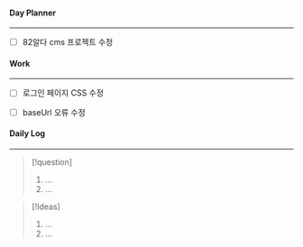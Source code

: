 
#### Day Planner
---
- [ ] 82알다 cms 프로젝트 수정


#### Work
---
- [ ] 로그인 페이지 CSS 수정 
- [ ] baseUrl 오류 수정


#### Daily Log
---
> [!question]
> 1. ...
> 2. ...

> [!Ideas]
> 1. ...
> 2. ...



